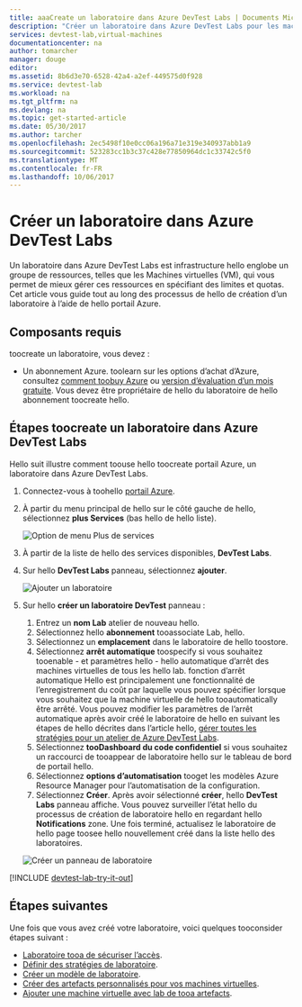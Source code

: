 ```yaml
---
title: aaaCreate un laboratoire dans Azure DevTest Labs | Documents Microsoft
description: "Créer un laboratoire dans Azure DevTest Labs pour les machines virtuelles"
services: devtest-lab,virtual-machines
documentationcenter: na
author: tomarcher
manager: douge
editor: 
ms.assetid: 8b6d3e70-6528-42a4-a2ef-449575d0f928
ms.service: devtest-lab
ms.workload: na
ms.tgt_pltfrm: na
ms.devlang: na
ms.topic: get-started-article
ms.date: 05/30/2017
ms.author: tarcher
ms.openlocfilehash: 2ec5498f10e0cc06a196a71e319e340937abb1a9
ms.sourcegitcommit: 523283cc1b3c37c428e77850964dc1c33742c5f0
ms.translationtype: MT
ms.contentlocale: fr-FR
ms.lasthandoff: 10/06/2017
---
```

# <a name="create-a-lab-in-azure-devtest-labs"></a>Créer un laboratoire dans Azure DevTest Labs
Un laboratoire dans Azure DevTest Labs est infrastructure hello englobe un groupe de ressources, telles que les Machines virtuelles (VM), qui vous permet de mieux gérer ces ressources en spécifiant des limites et quotas. Cet article vous guide tout au long des processus de hello de création d’un laboratoire à l’aide de hello portail Azure.

## <a name="prerequisites"></a>Composants requis
toocreate un laboratoire, vous devez :

* Un abonnement Azure. toolearn sur les options d’achat d’Azure, consultez [comment toobuy Azure](https://azure.microsoft.com/pricing/purchase-options/) ou [version d’évaluation d’un mois gratuite](https://azure.microsoft.com/pricing/free-trial/). Vous devez être propriétaire de hello du laboratoire de hello abonnement toocreate hello.

## <a name="steps-toocreate-a-lab-in-azure-devtest-labs"></a>Étapes toocreate un laboratoire dans Azure DevTest Labs
Hello suit illustre comment toouse hello toocreate portail Azure, un laboratoire dans Azure DevTest Labs. 

1. Connectez-vous à toohello [portail Azure](http://go.microsoft.com/fwlink/p/?LinkID=525040).
1. À partir du menu principal de hello sur le côté gauche de hello, sélectionnez **plus Services** (bas hello de hello liste).

    ![Option de menu Plus de services](./media/devtest-lab-create-lab/more-services-menu-option.png)

1. À partir de la liste de hello des services disponibles, **DevTest Labs**.
1. Sur hello **DevTest Labs** panneau, sélectionnez **ajouter**.
   
    ![Ajouter un laboratoire](./media/devtest-lab-create-lab/add-lab-button.png)

1. Sur hello **créer un laboratoire DevTest** panneau :
   
    1. Entrez un **nom Lab** atelier de nouveau hello.
    2. Sélectionnez hello **abonnement** tooassociate Lab, hello.
    3. Sélectionnez un **emplacement** dans le laboratoire de hello toostore.
    4. Sélectionnez **arrêt automatique** toospecify si vous souhaitez tooenable - et paramètres hello - hello automatique d’arrêt des machines virtuelles de tous les hello lab. fonction d’arrêt automatique Hello est principalement une fonctionnalité de l’enregistrement du coût par laquelle vous pouvez spécifier lorsque vous souhaitez que la machine virtuelle de hello tooautomatically être arrêté. Vous pouvez modifier les paramètres de l’arrêt automatique après avoir créé le laboratoire de hello en suivant les étapes de hello décrites dans l’article hello, [gérer toutes les stratégies pour un atelier de Azure DevTest Labs](./devtest-lab-set-lab-policy.md#set-auto-shutdown).
    5. Sélectionnez **tooDashboard du code confidentiel** si vous souhaitez un raccourci de tooappear de laboratoire hello sur le tableau de bord de portail hello.
    6. Sélectionnez **options d’automatisation** tooget les modèles Azure Resource Manager pour l’automatisation de la configuration. 
    7. Sélectionnez **Créer**. Après avoir sélectionné **créer**, hello **DevTest Labs** panneau affiche. Vous pouvez surveiller l’état hello du processus de création de laboratoire hello en regardant hello **Notifications** zone. Une fois terminé, actualisez le laboratoire de hello page toosee hello nouvellement créé dans la liste hello des laboratoires.  
    
    ![Créer un panneau de laboratoire](./media/devtest-lab-create-lab/create-devtestlab-blade.png)

[!INCLUDE [devtest-lab-try-it-out](../../includes/devtest-lab-try-it-out.md)]

## <a name="next-steps"></a>Étapes suivantes
Une fois que vous avez créé votre laboratoire, voici quelques tooconsider étapes suivant :

* [Laboratoire tooa de sécuriser l’accès](devtest-lab-add-devtest-user.md).
* [Définir des stratégies de laboratoire](devtest-lab-set-lab-policy.md).
* [Créer un modèle de laboratoire](devtest-lab-create-template.md).
* [Créer des artefacts personnalisés pour vos machines virtuelles](devtest-lab-artifact-author.md).
* [Ajouter une machine virtuelle avec lab de tooa artefacts](https://azure.microsoft.com/resources/videos/how-to-create-vms-with-artifacts-in-a-devtest-lab/).

